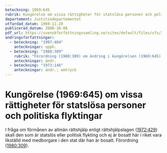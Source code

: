 ```yaml
---
beteckning: 1969:645
rubrik: Kungörelse om vissa rättigheter för statslösa personer och politiska flyktingar
departement: Justitiedepartementet
utfardad_datum: 1969-11-28
publicerad_datum: 2008-10-08
pdf_url: https://svenskforfattningssamling.se/sites/default/files/sfs/1969-11/SFS1969-645.pdf
andringsforfattningar:
  - beteckning: "1997:404"
    anteckningar: upph.
  - beteckning: "1980:309"
    rubrik: "Förordning (1980:309) om ändring i kungörelsen (1969:645) om vissa rättigheter för statslösa personer och politiska flyktingar"
    anteckningar: ändr.
  - beteckning: "1973:146"
    anteckningar: ändr.; omtryck
---
```


# Kungörelse (1969:645) om vissa rättigheter för statslösa personer och politiska flyktingar

I fråga om förmånen av allmän rättshjälp enligt rättshjälpslagen ([1972:429](https://selex.se/eli/sfs/1972/429)) skall den som är statslös eller politisk flykting och ej är bosatt här i riket vara likställd med medborgare i den stat där han är bosatt. Förordning ([1980:309](https://selex.se/eli/sfs/1980/309)).